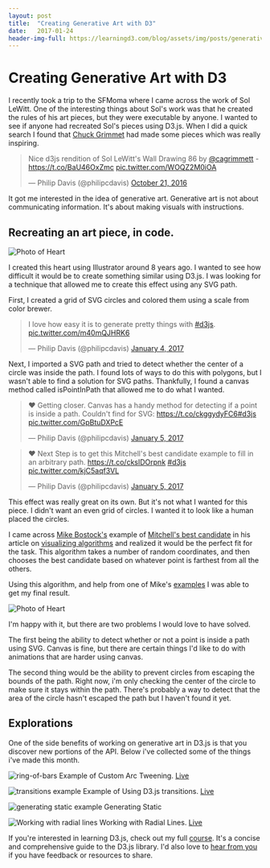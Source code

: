 ```yaml
---
layout: post
title:  "Creating Generative Art with D3"
date:   2017-01-24
header-img-full: https://learningd3.com/blog/assets/img/posts/generative-art/heart.gif
---
```


# Creating Generative Art with D3

<!-- <div class="post-description">Originally posted on <a href="https://learningd3.com/blog">Learning D3</a></div> -->

I recently took a trip to the SFMoma where I came across the work of Sol LeWitt. One of the interesting things about Sol's work was that he created the rules of his art pieces, but they were executable by anyone. I wanted to see if anyone had recreated Sol's pieces using D3.js. When I did a quick search I found that [Chuck Grimmet](https://twitter.com/cagrimmett) had made some pieces which was really inspiring.

  <blockquote class="twitter-tweet tw-align-center" data-lang="en"><p lang="en" dir="ltr">Nice d3js rendition of Sol LeWitt&#39;s Wall Drawing 86 by <a href="https://twitter.com/cagrimmett">@cagrimmett</a> - <a href="https://t.co/BaU46OxZmc">https://t.co/BaU46OxZmc</a> <a href="https://t.co/WOQZ2M0iOA">pic.twitter.com/WOQZ2M0iOA</a></p>&mdash; Philip Davis (@philipcdavis) <a href="https://twitter.com/philipcdavis/status/789256091968245760">October 21, 2016</a></blockquote>
  <script async src="//platform.twitter.com/widgets.js" charset="utf-8"></script>


It got me interested in the idea of generative art.
Generative art is not about communicating information.
It's about making visuals with instructions.

## Recreating an art piece, in code.
<img class="fit" src="https://learningd3.com/blog/assets/img/posts/generative-art/heart-original.jpg" alt="Photo of Heart" />

I created this heart using Illustrator around 8 years ago. I wanted to see how difficult it would be to create something similar using D3.js. I was looking for a technique that allowed me to create this effect using any SVG path.

First, I created a grid of SVG circles and colored them using a scale from color brewer.
<blockquote class="twitter-tweet tw-align-center" data-lang="en"><p lang="en" dir="ltr">I love how easy it is to generate pretty things with <a href="https://twitter.com/hashtag/d3js?src=hash">#d3js</a>. <a href="https://t.co/m40mQJHRK6">pic.twitter.com/m40mQJHRK6</a></p>&mdash; Philip Davis (@philipcdavis) <a href="https://twitter.com/philipcdavis/status/816507173396041728">January 4, 2017</a></blockquote>
<script async src="//platform.twitter.com/widgets.js" charset="utf-8"></script>

Next, I imported a SVG path and tried to detect whether the center of a circle was inside the path. I found lots of ways to do this with polygons, but I wasn't able to find a solution for SVG paths. Thankfully, I found a canvas method called isPointInPath that allowed me to do what I wanted.

<blockquote class="twitter-tweet tw-align-center" data-lang="en"><p lang="en" dir="ltr">❤️ Getting closer. Canvas has a handy method for detecting if a point is inside a path. Couldn&#39;t find for SVG: <a href="https://t.co/ckggydyFC6">https://t.co/ckggydyFC6</a><a href="https://twitter.com/hashtag/d3js?src=hash">#d3js</a> <a href="https://t.co/GpBtuDXPcE">pic.twitter.com/GpBtuDXPcE</a></p>&mdash; Philip Davis (@philipcdavis) <a href="https://twitter.com/philipcdavis/status/816845636012081152">January 5, 2017</a></blockquote>
<script async src="//platform.twitter.com/widgets.js" charset="utf-8"></script>

<blockquote class="twitter-tweet tw-align-center" data-lang="en"><p lang="en" dir="ltr">❤️ Next Step is to get this Mitchell&#39;s best candidate example to fill in an arbitrary path. <a href="https://t.co/cksIDOrpnk">https://t.co/cksIDOrpnk</a> <a href="https://twitter.com/hashtag/d3js?src=hash">#d3js</a> <a href="https://t.co/kjC5aqf3VL">pic.twitter.com/kjC5aqf3VL</a></p>&mdash; Philip Davis (@philipcdavis) <a href="https://twitter.com/philipcdavis/status/817048601545146368">January 5, 2017</a></blockquote>
<script async src="//platform.twitter.com/widgets.js" charset="utf-8"></script>

This effect was really great on its own. But it's not what I wanted for this piece. I didn't want an even grid of circles. I wanted it to look like a human placed the circles.

I came across [Mike Bostock's](https://twitter.com/mbostock) example of [Mitchell's best candidate](https://bl.ocks.org/mbostock/d7bf3bd67d00ed79695b) in his article on [visualizing algorithms](https://bost.ocks.org/mike/algorithms/) and realized it would be the perfect fit for the task. This algorithm takes a number of random coordinates, and then chooses the best candidate based on whatever point is farthest from all the others.

Using this algorithm, and help from one of Mike's [examples](https://bl.ocks.org/mbostock/6224050) I was able to get my final result.

<img class="fit" src="https://learningd3.com/blog/assets/img/posts/generative-art/heart.gif" alt="Photo of Heart" />

I'm happy with it, but there are two problems I would love to have solved.

The first being the ability to detect whether or not a point is inside a path using SVG. Canvas is fine, but there are certain things I'd like to do with animations that are harder using canvas.

The second thing would be the ability to prevent circles from escaping the bounds of the path. Right now, i'm only checking the center of the circle to make sure it stays within the path. There's probably a way to detect that the area of the circle hasn't escaped the path but I haven't found it yet.

## Explorations
One of the side benefits of working on generative art in D3.js is that you discover new portions of the API. Below i've collected some of the things i've made this month.



<p class="post-img-description">
  <img class="fit" src="https://learningd3.com/blog/assets/img/posts/generative-art/ring-of-bars.gif" alt="ring-of-bars" />
  Example of Custom Arc Tweening.   
  <a href="http://bl.ocks.org/philipcdavis/dafa2489338f593c526a8f9978f0dee1">Live</a>
</p>

<p class="post-img-description">
  <img class="fit" src="https://learningd3.com/blog/assets/img/posts/generative-art/circle-tunnel.gif" alt="transitions example" />
  Example of Using D3.js transitions.
  <a href="http://bl.ocks.org/philipcdavis/b5224a272556fcb2d0c776b7a247ede4">Live</a>
</p>

<p class="post-img-description">
  <img class="fit" src="https://learningd3.com/blog/assets/img/posts/generative-art/static.gif" alt="generating static example" />
  Generating Static
</p>

<p class="post-img-description">
  <img class="fit" src="https://learningd3.com/blog/assets/img/posts/generative-art/moire.jpg" alt="Working with radial lines" />
  Working with Radial Lines.
  <a href="http://bl.ocks.org/philipcdavis/2b626bdef4133921615a5e4fbb921e70">Live</a>
</p>

If you're interested in learning D3.js, check out my full [course](https://learningd3.com). It's a concise and comprehensive guide to the D3.js library. I'd also love to [hear from you](https://twitter.com/philipcdavis) if you have feedback or resources to share.
